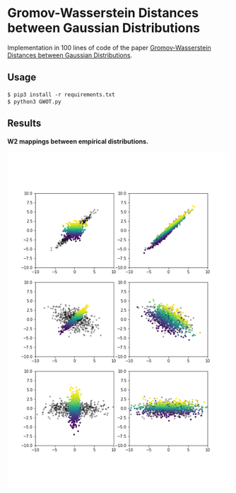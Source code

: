 # Gromov-Wasserstein Distances between Gaussian Distributions

Implementation in 100 lines of code of the paper [Gromov-Wasserstein Distances between Gaussian Distributions](https://arxiv.org/pdf/2104.07970).

## Usage

```commandline
$ pip3 install -r requirements.txt
$ python3 GWOT.py
```

## Results

#### W2 mappings between empirical distributions. 
![](Imgs/TW2.png)

